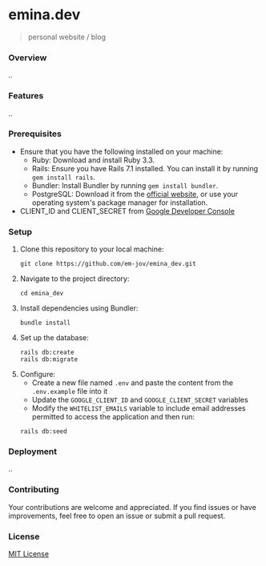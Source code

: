 # emina.dev
> personal website / blog 

### Overview

..

### Features

..

### Prerequisites

- Ensure that you have the following installed on your machine:
    - Ruby: Download and install Ruby 3.3.
    - Rails: Ensure you have Rails 7.1 installed. You can install it by running `gem install rails`.
    - Bundler: Install Bundler by running `gem install bundler`.
    - PostgreSQL: Download it from the [official website](https://www.postgresql.org/download), or use your operating system's package manager for installation.
- CLIENT_ID and CLIENT_SECRET from [Google Developer Console](https://console.developers.google.com/project)

### Setup
1. Clone this repository to your local machine:
    ```
    git clone https://github.com/em-jov/emina_dev.git
    ```
2. Navigate to the project directory:
    ```
    cd emina_dev
    ```
3. Install dependencies using Bundler:
    ```
    bundle install
    ```
3. Set up the database:
    ```
    rails db:create
    rails db:migrate
    ```
3. Configure:
    - Create a new file named `.env` and paste the content from the `.env.example` file into it
    - Update the `GOOGLE_CLIENT_ID` and `GOOGLE_CLIENT_SECRET` variables
    - Modify the `WHITELIST_EMAILS` variable to include email addresses permitted to access the application and then run: 
    ```
    rails db:seed
    ```

### Deployment

..

### Contributing
Your contributions are welcome and appreciated. If you find issues or have improvements, feel free to open an issue or submit a pull request.

### License
[MIT License](MIT-LICENCE.txt)